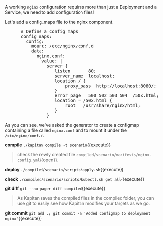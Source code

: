 A working `nginx` configuration requires more than just a Deployment and a Service, we need to add configuration files!

Let's add a config_maps file to the nginx component.

<pre class="file" data-filename="inventory/classes/components/nginx.yml" data-target="append">
      # Define a config maps
      config_maps:
        config:
          mount: /etc/nginx/conf.d
          data:
            nginx.conf:
              value: |
                server {
                   listen       80;
                   server_name  localhost;
                   location / {
                       proxy_pass  http://localhost:8080/;
                   }
                   error_page   500 502 503 504  /50x.html;
                   location = /50x.html {
                       root   /usr/share/nginx/html;
                   }
                }
</pre>

As you can see, we've asked the generator to create a configmap containing a file called `nginx.conf` and to mount it under the `/etc/nginx/conf.d`.

**compile** `./kapitan compile -t scenario`{{execute}}
> check the newly created file `compiled/scenario/manifests/nginx-config.yml`{{open}}.

**deploy** `./compiled/scenario/scripts/apply.sh`{{execute}}

**check** `./compiled/scenario/scripts/kubectl.sh get all`{{execute}}

**git diff** `git --no-pager diff compiled`{{execute}}
> As Kapitan saves the compiled files in the compiled folder, you can use git to easily see how Kapitan modifies your targets as we go.

**git commit** `git add .; git commit -m 'Added configmap to deployment nginx'`{{execute}}
